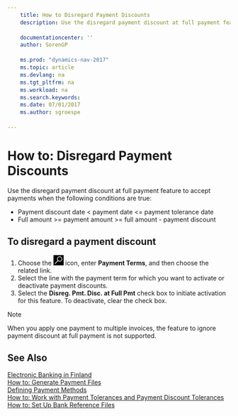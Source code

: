 ```yaml
---
    title: How to Disregard Payment Discounts
    description: Use the disregard payment discount at full payment feature to accept payments when certain conditions are true.

    documentationcenter: ''
    author: SorenGP

    ms.prod: "dynamics-nav-2017"
    ms.topic: article
    ms.devlang: na
    ms.tgt_pltfrm: na
    ms.workload: na
    ms.search.keywords:
    ms.date: 07/01/2017
    ms.author: sgroespe

---
```

# How to: Disregard Payment Discounts
Use the disregard payment discount at full payment feature to accept payments when the following conditions are true:  

- Payment discount date < payment date <= payment tolerance date  
- Full amount >= payment amount >= full amount - payment discount  

## To disregard a payment discount  

1.  Choose the ![Search for Page or Report](../../media/ui-search/search_small.png "Search for Page or Report icon") icon, enter **Payment Terms**, and then choose the related link.  
2.  Select the line with the payment term for which you want to activate or deactivate payment discounts.  
3.  Select the **Disreg. Pmt. Disc. at Full Pmt** check box to initiate activation for this feature. To deactivate, clear the check box.  

> [!NOTE]  
>  When you apply one payment to multiple invoices, the feature to ignore payment discount at full payment is not supported.  

## See Also  
[Electronic Banking in Finland](electronic-banking-in-finland.md)   
[How to: Generate Payment Files](how-to-generate-payment-files.md)   
[Defining Payment Methods](finance-payment-methods.md)  
[How to: Work with Payment Tolerances and Payment Discount Tolerances](../../finance-payment-tolerance-and-payment-discount-tolerance.md)     
[How to: Set Up Bank Reference Files](how-to-set-up-bank-reference-files.md)
